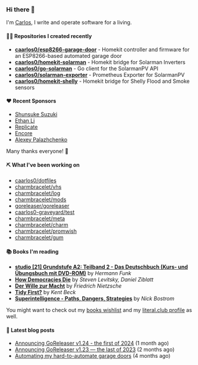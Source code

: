 ### Hi there 👋

I'm [Carlos](https://caarlos0.dev), I write and operate software for a living.

#### 👨‍💻 Repositories I created recently
- **[caarlos0/esp8266-garage-door](https://github.com/caarlos0/esp8266-garage-door)** - Homekit controller and firmware for an ESP8266-based automated garage door
- **[caarlos0/homekit-solarman](https://github.com/caarlos0/homekit-solarman)** - Homekit bridge for Solarman Inverters
- **[caarlos0/go-solarman](https://github.com/caarlos0/go-solarman)** - Go client for the SolarmanPV API
- **[caarlos0/solarman-exporter](https://github.com/caarlos0/solarman-exporter)** - Prometheus Exporter for SolarmanPV
- **[caarlos0/homekit-shelly](https://github.com/caarlos0/homekit-shelly)** - Homekit bridge for Shelly Flood and Smoke sensors


#### ❤️ Recent Sponsors
- [Shunsuke Suzuki](https://github.com/suzuki-shunsuke)
- [Ethan Li](https://github.com/ethanjli)
- [Replicate](https://github.com/replicate)
- [Encore](https://github.com/encoredev)
- [Alexey Palazhchenko](https://github.com/AlekSi)

Many thanks everyone! 🙏

#### ⛏️ What I've been working on

- [caarlos0/dotfiles](https://github.com/caarlos0/dotfiles)
- [charmbracelet/vhs](https://github.com/charmbracelet/vhs)
- [charmbracelet/log](https://github.com/charmbracelet/log)
- [charmbracelet/mods](https://github.com/charmbracelet/mods)
- [goreleaser/goreleaser](https://github.com/goreleaser/goreleaser)
- [caarlos0-graveyard/test](https://github.com/caarlos0-graveyard/test)
- [charmbracelet/meta](https://github.com/charmbracelet/meta)
- [charmbracelet/charm](https://github.com/charmbracelet/charm)
- [charmbracelet/promwish](https://github.com/charmbracelet/promwish)
- [charmbracelet/gum](https://github.com/charmbracelet/gum)

#### 📚 Books I'm reading
- **[studio [21] Grundstufe A2: Teilband 2 - Das Deutschbuch (Kurs- und Übungsbuch mit DVD-ROM)](https://literal.club/caarlos0/book/hermann-funk-studio-21-grundstufe-a2-teilband-2-das-deutschbuch-kurs-und-ubungsbuch-mit-dvd-rom-9zuoy)** by _Hermann Funk_
- **[How Democracies Die](https://literal.club/caarlos0/book/how-democracies-die-5395k)** by _Steven Levitsky, Daniel Ziblatt_
- **[Der Wille zur Macht](https://literal.club/caarlos0/book/friedrich-nietzsche-der-wille-zur-macht-5cvbc)** by _Friedrich Nietzsche_
- **[Tidy First?](https://literal.club/caarlos0/book/kent-beck-tidy-first-ewn0y)** by _Kent Beck_
- **[Superintelligence - Paths, Dangers, Strategies](https://literal.club/caarlos0/book/superintelligence-5elo8)** by _Nick Bostrom_

You might want to check out my
[books wishlist](https://www.amazon.com.br/hz/wishlist/ls/EB8P7VS717SV)
and my [literal.club profile](https://literal.club/caarlos0) as well.

#### 📄 Latest blog posts
- [Announcing GoReleaser v1.24 - the first of 2024](https://carlosbecker.com/posts/goreleaser-v1.24/) (1 month ago)
- [Announcing GoReleaser v1.23 — the last of 2023](https://carlosbecker.com/posts/goreleaser-v1.23/) (2 months ago)
- [Automating my hard-to-automate garage doors](https://carlosbecker.com/posts/homekit-garage/) (4 months ago)
